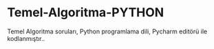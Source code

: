 # Temel-Algoritma-PYTHON
 Temel Algoritma soruları, Python programlama dili, Pycharm editörü ile kodlanmıştır..
